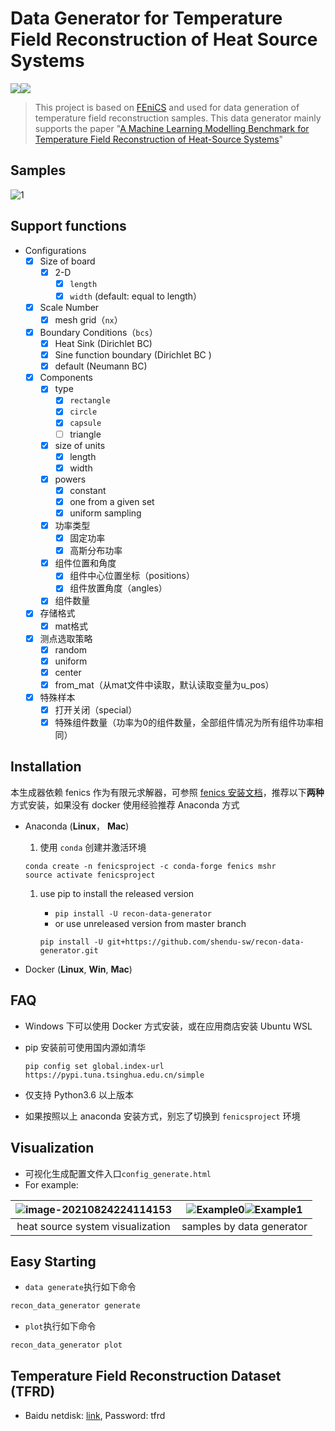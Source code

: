 # Data Generator for Temperature Field Reconstruction of Heat Source Systems

![](https://img.shields.io/github/issues/shendu-sw/recon-data-generator)![](https://img.shields.io/github/license/shendu-sw/recon-data-generator)

> This project is based on [FEniCS](https://fenicsproject.org) and used for data generation of temperature field reconstruction samples. This data generator mainly supports the paper "[A Machine Learning Modelling Benchmark for Temperature Field Reconstruction of Heat-Source Systems](https://arxiv.org/abs/2108.08298)"

## Samples

![1](https://i.loli.net/2021/07/19/xFHNAzykSqICgpR.png)

## Support functions

* Configurations
    * [x] Size of board
        * [x] 2-D
            * [x] `length`
            * [x] `width` (default: equal to length）
    * [x] Scale Number
        * [x] mesh grid（`nx`）
    * [x] Boundary Conditions（`bcs`）
        * [x] Heat Sink (Dirichlet BC) 
        * [x] Sine function boundary (Dirichlet BC )
        * [x] default (Neumann BC)
    * [x] Components
        * [x] type
            * [x] `rectangle`
            * [x] `circle`
            * [x] `capsule`
            * [ ] triangle
        * [x] size of units
            * [x] length
            * [x] width
        * [x] powers
            * [x] constant
            * [x] one from a given set
            * [x] uniform sampling
        * [x] 功率类型
            * [x] 固定功率
            * [x] 高斯分布功率
        * [x] 组件位置和角度
            * [x] 组件中心位置坐标（positions）
            * [x] 组件放置角度（angles）
        * [x] 组件数量
    * [x] 存储格式
        * [x] mat格式
    * [x] 测点选取策略
        * [x] random
        * [x] uniform
        * [x] center
        * [x] from_mat（从mat文件中读取，默认读取变量为u_pos）
    * [x] 特殊样本
        * [x] 打开关闭（special）
        * [x] 特殊组件数量（功率为0的组件数量，全部组件情况为所有组件功率相同）

## Installation

本生成器依赖 fenics 作为有限元求解器，可参照 [fenics 安装文档](https://fenicsproject.org/download/)，推荐以下**两种**方式安装，如果没有 docker 使用经验推荐 Anaconda 方式

- Anaconda (**Linux**， **Mac**)

  1. 使用 `conda` 创建并激活环境

  ```
  conda create -n fenicsproject -c conda-forge fenics mshr
  source activate fenicsproject
  ```

  1. use pip to install the released version

     - `pip install -U recon-data-generator`
     - or use unreleased version from master branch

     ```
     pip install -U git+https://github.com/shendu-sw/recon-data-generator.git
     ```

- Docker (**Linux**, **Win**, **Mac**)

## FAQ

- Windows 下可以使用 Docker 方式安装，或在应用商店安装 Ubuntu WSL

- pip 安装前可使用国内源如清华

  ```
  pip config set global.index-url https://pypi.tuna.tsinghua.edu.cn/simple
  ```

- 仅支持 Python3.6 以上版本

- 如果按照以上 anaconda 安装方式，别忘了切换到 `fenicsproject` 环境

## Visualization

* 可视化生成配置文件入口`config_generate.html`
* For example:

| ![image-20210824224114153](https://i.loli.net/2021/08/24/qw2gyjI8sVld49v.png) | ![Example0](https://i.loli.net/2021/08/24/xXi8s3tYSqlMNGh.png)![Example1](https://i.loli.net/2021/08/24/BsLKHjGm98FaTEZ.png) |
| :----------------------------------------------------------: | :----------------------------------------------------------: |
|               heat source system visualization               |                  samples by data generator                   |

## Easy Starting

* `data generate`执行如下命令

```python
recon_data_generator generate
```

* `plot`执行如下命令

```
recon_data_generator plot
```

## Temperature Field Reconstruction Dataset (TFRD)
- Baidu netdisk: [link](https://pan.baidu.com/s/14BipTer1fkilbRjrQNbKiQ), Password: tfrd
